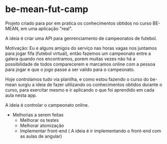 # be-mean-fut-camp
Projeto criado para por em pratica os conhecimentos obtidos no curso BE-MEAN, em uma aplicação "real". 

A ideia é criar uma API para genrenciamento de campeonatos de futebol.

Motivação:
Eu e alguns amigos do serviço nas horas vagas nos juntamos para jogar fifa (futebol virtual), então fazemos um campeonato entre a galera quando nos encontramos, porem muitas vezes não há a possibilidade de todos comparecerem e marcamos online com a pessoa para jogar e que o jogo passe a ser valido para o campeonato.

Hoje controlamos tudo via planilha, e como estou fazendo o curso do be-mean surgiu a ideia de fazer utilizando os conhecimentos obtidos durante o curso, para exercitar mesmo e ir aplicando o que foi aprendido em cada aula nesta app.

A ideia é controlar o campeonato online. 

- Melhorias a serem feitas
    + Melhorar os testes
    + Melhorar atomização
    + Implementar front-end ( A ideia é ir implementando o front-end com as aulas de angular)
